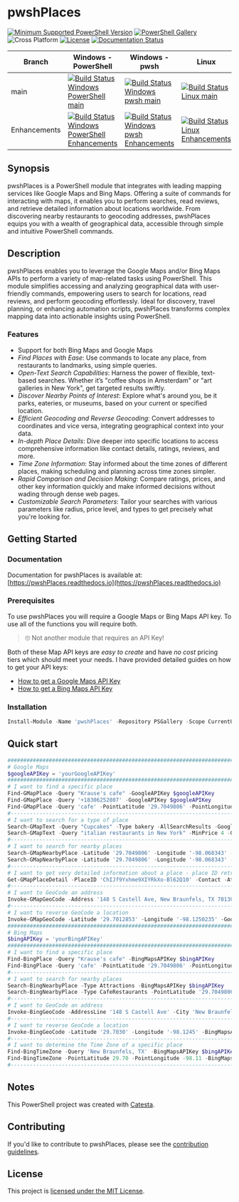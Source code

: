 # pwshPlaces

[![Minimum Supported PowerShell Version](https://img.shields.io/badge/PowerShell-5.1+-purple.svg)](https://github.com/PowerShell/PowerShell) [![PowerShell Gallery][psgallery-img]][psgallery-site] ![Cross Platform](https://img.shields.io/badge/platform-windows%20%7C%20macos%20%7C%20linux-lightgrey) [![License][license-badge]](LICENSE) [![Documentation Status](https://readthedocs.org/projects/pwshPlaces/badge/?version=latest)](https://pwshPlaces.readthedocs.io/en/latest/?badge=latest)

[psgallery-img]:   https://img.shields.io/powershellgallery/dt/pwshPlaces?label=Powershell%20Gallery&logo=powershell
[psgallery-site]:  https://www.powershellgallery.com/packages/pwshPlaces
[psgallery-v1]:    https://www.powershellgallery.com/packages/pwshPlaces/0.8.1
[license-badge]:   https://img.shields.io/github/license/techthoughts2/pwshPlaces

Branch | Windows - PowerShell | Windows - pwsh | Linux | MacOS
--- | --- | --- | --- | --- |
main | [![Build Status Windows PowerShell main](https://github.com/techthoughts2/pwshPlaces/actions/workflows/wf_Windows.yml/badge.svg?branch=main)](https://github.com/techthoughts2/pwshPlaces/actions/workflows/wf_Windows.yml) | [![Build Status Windows pwsh main](https://github.com/techthoughts2/pwshPlaces/actions/workflows/wf_Windows_Core.yml/badge.svg?branch=main)](https://github.com/techthoughts2/pwshPlaces/actions/workflows/wf_Windows_Core.yml) | [![Build Status Linux main](https://github.com/techthoughts2/pwshPlaces/actions/workflows/wf_Linux.yml/badge.svg?branch=main)](https://github.com/techthoughts2/pwshPlaces/actions/workflows/wf_Linux.yml) | [![Build Status MacOS main](https://github.com/techthoughts2/pwshPlaces/actions/workflows/wf_MacOS.yml/badge.svg?branch=main)](https://github.com/techthoughts2/pwshPlaces/actions/workflows/wf_MacOS.yml)
Enhancements | [![Build Status Windows PowerShell Enhancements](https://github.com/techthoughts2/pwshPlaces/actions/workflows/wf_Windows.yml/badge.svg?branch=Enhancements)](https://github.com/techthoughts2/pwshPlaces/actions/workflows/wf_Windows.yml) | [![Build Status Windows pwsh Enhancements](https://github.com/techthoughts2/pwshPlaces/actions/workflows/wf_Windows_Core.yml/badge.svg?branch=Enhancements)](https://github.com/techthoughts2/pwshPlaces/actions/workflows/wf_Windows_Core.yml) | [![Build Status Linux Enhancements](https://github.com/techthoughts2/pwshPlaces/actions/workflows/wf_Linux.yml/badge.svg?branch=Enhancements)](https://github.com/techthoughts2/pwshPlaces/actions/workflows/wf_Linux.yml) | [![Build Status MacOS Enhancements](https://github.com/techthoughts2/pwshPlaces/actions/workflows/wf_MacOS.yml/badge.svg?branch=Enhancements)](https://github.com/techthoughts2/pwshPlaces/actions/workflows/wf_MacOS.yml)

## Synopsis

pwshPlaces is a PowerShell module that integrates with leading mapping services like Google Maps and Bing Maps. Offering a suite of commands for interacting with maps, it enables you to perform searches, read reviews, and retrieve detailed information about locations worldwide. From discovering nearby restaurants to geocoding addresses, pwshPlaces equips you with a wealth of geographical data, accessible through simple and intuitive PowerShell commands.

## Description

pwshPlaces enables you to leverage the Google Maps and/or Bing Maps APIs to perform a variety of map-related tasks using PowerShell. This module simplifies accessing and analyzing geographical data with user-friendly commands, empowering users to search for locations, read reviews, and perform geocoding effortlessly. Ideal for discovery, travel planning, or enhancing automation scripts, pwshPlaces transforms complex mapping data into actionable insights using PowerShell.

### Features

- Support for both Bing Maps and Google Maps
- *Find Places with Ease*: Use commands to locate any place, from restaurants to landmarks, using simple queries.
- *Open-Text Search Capabilities*: Harness the power of flexible, text-based searches. Whether it’s "coffee shops in Amsterdam" or "art galleries in New York", get targeted results swiftly.
- *Discover Nearby Points of Interest*: Explore what's around you, be it parks, eateries, or museums, based on your current or specified location.
- *Efficient Geocoding and Reverse Geocoding*: Convert addresses to coordinates and vice versa, integrating geographical context into your data.
- *In-depth Place Details*: Dive deeper into specific locations to access comprehensive information like contact details, ratings, reviews, and more.
- *Time Zone Information*: Stay informed about the time zones of different places, making scheduling and planning across time zones simpler.
- *Rapid Comparison and Decision Making*: Compare ratings, prices, and other key information quickly and make informed decisions without wading through dense web pages.
- *Customizable Search Parameters*: Tailor your searches with various parameters like radius, price level, and types to get precisely what you're looking for.

## Getting Started

### Documentation

Documentation for pwshPlaces is available at: [https://pwshPlaces.readthedocs.io](https://pwshPlaces.readthedocs.io)

### Prerequisites

To use pwshPlaces you will require a Google Maps or Bing Maps API key. To use all of the functions you will require both.

> 🙄 Not another module that requires an API Key!

Both of these Map API keys are *easy to create* and have *no cost* pricing tiers which should meet your needs. I have provided detailed guides on how to get your API keys:

- [How to get a Google Maps API Key](docs/GoogleMapsAPI.md#how-to-get-a-google-maps-api-key)
- [How to get a Bing Maps API Key](docs/BingMapsAPI.md#how-to-get-a-bing-maps-api-key)

### Installation

```powershell
Install-Module -Name 'pwshPlaces' -Repository PSGallery -Scope CurrentUser
```

## Quick start

```powershell
######################################################################################
# Google Maps
$googleAPIKey = 'yourGoogleAPIKey'
######################################################################################
# I want to find a specific place
Find-GMapPlace -Query "Krause's cafe" -GoogleAPIKey $googleAPIKey
Find-GMapPlace -Query '+18306252807' -GoogleAPIKey $googleAPIKey
Find-GMapPlace -Query 'cafe' -PointLatitude '29.7049806' -PointLongitude '-98.068343' -GoogleAPIKey $googleAPIKey
#-------------------------------------------------------------------------------------
# I want to search for a type of place
Search-GMapText -Query "Cupcakes" -Type bakery -AllSearchResults -GoogleAPIKey $googleAPIKey
Search-GMapText -Query "italian restaurants in New York" -MinPrice 4 -GoogleAPIKey $googleAPIKey
#-------------------------------------------------------------------------------------
# I want to search for nearby places
Search-GMapNearbyPlace -Latitude '29.7049806' -Longitude '-98.068343' -Radius 5000 -GoogleAPIKey $googleAPIKey
Search-GMapNearbyPlace -Latitude '29.7049806' -Longitude '-98.068343' -Radius 10000 -RankByProminence -Keyword 'butcher' -Type store -GoogleAPIKey $googleAPIKey
#-------------------------------------------------------------------------------------
# I want to get very detailed information about a place - place ID retrieved from other commands
Get-GMapPlaceDetail -PlaceID 'ChIJf9Yxhme9XIYRkXo-Bl62Q10' -Contact -Atmosphere -GoogleAPIKey $googleAPIKey
#-------------------------------------------------------------------------------------
# I want to GeoCode an address
Invoke-GMapGeoCode -Address '148 S Castell Ave, New Braunfels, TX 78130, United States' -GoogleAPIKey $googleAPIKey
#-------------------------------------------------------------------------------------
# I want to reverse GeoCode a location
Invoke-GMapGeoCode -Latitude '29.7012853' -Longitude '-98.1250235' -GoogleAPIKey $googleAPIKey
######################################################################################
# Bing Maps
$bingAPIKey = 'yourBingAPIKey'
######################################################################################
# I want to find a specific place
Find-BingPlace -Query "Krause's cafe" -BingMapsAPIKey $bingAPIKey
Find-BingPlace -Query 'cafe' -PointLatitude '29.7049806' -PointLongitude '-98.068343' -BingMapsAPIKey $bingAPIKey
#-------------------------------------------------------------------------------------
# I want to search for nearby places
Search-BingNearbyPlace -Type Attractions -BingMapsAPIKey $bingAPIKey
Search-BingNearbyPlace -Type CafeRestaurants -PointLatitude '29.7049806' -PointLongitude '-98.068343' -BingMapsAPIKey $bingAPIKey
#-------------------------------------------------------------------------------------
# I want to GeoCode an address
Invoke-BingGeoCode -AddressLine '148 S Castell Ave' -City 'New Braunfels' -State TX -PostalCode 78130 -BingMapsAPIKey $bingAPIKey
#-------------------------------------------------------------------------------------
# I want to reverse GeoCode a location
Invoke-BingGeoCode -Latitude '29.7030' -Longitude '-98.1245' -BingMapsAPIKey $bingAPIKey
#-------------------------------------------------------------------------------------
# I want to determine the Time Zone of a specific place
Find-BingTimeZone -Query 'New Braunfels, TX' -BingMapsAPIKey $bingAPIKey
Find-BingTimeZone -PointLatitude 29.70 -PointLongitude -98.11 -BingMapsAPIKey $bingAPIKey
#-------------------------------------------------------------------------------------
```

## Notes

This PowerShell project was created with [Catesta](https://github.com/techthoughts2/Catesta).

## Contributing

If you'd like to contribute to pwshPlaces, please see the [contribution guidelines](.github/CONTRIBUTING.md).

## License

This project is [licensed under the MIT License](LICENSE).
